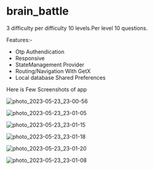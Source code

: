 # brain_battle
3 difficulty per difficulty 10 levels.Per level 10 questions. 

Features:-

* Otp Authendication 
* Responsive
* StateManagement Provider 
* Routing/Navigation With GetX
* Local database Shared Preferences


Here is Few Screenshots of app


![photo_2023-05-23_23-00-56](https://github.com/Afil612167/BRAIN-BATTLE/assets/114054302/b9ba43eb-9b77-47a0-bac4-0dc5fd52dc65)


![photo_2023-05-23_23-01-05](https://github.com/Afil612167/BRAIN-BATTLE/assets/114054302/7a736613-37d8-4521-8ef2-82acc8bfa722)

![photo_2023-05-23_23-01-15](https://github.com/Afil612167/BRAIN-BATTLE/assets/114054302/6b33dcd3-f555-44b5-a08d-c2d9c00d8c3e)


![photo_2023-05-23_23-01-18](https://github.com/Afil612167/BRAIN-BATTLE/assets/114054302/108bcbf9-561e-4e66-b2dc-8c2f803087f9)


![photo_2023-05-23_23-01-20](https://github.com/Afil612167/BRAIN-BATTLE/assets/114054302/ddd63c77-ae0a-4b3a-9ff6-74e1fffe9d52)


![photo_2023-05-23_23-01-08](https://github.com/Afil612167/BRAIN-BATTLE/assets/114054302/ef159302-5242-439d-92ab-d79e08a28eb6)


